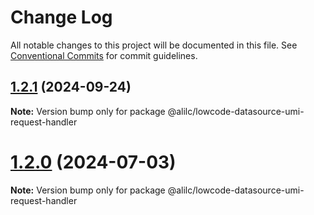 # Change Log

All notable changes to this project will be documented in this file.
See [Conventional Commits](https://conventionalcommits.org) for commit guidelines.

## [1.2.1](https://github.com/alibaba/lowcode-datasource/compare/v1.2.0...v1.2.1) (2024-09-24)

**Note:** Version bump only for package @alilc/lowcode-datasource-umi-request-handler





# [1.2.0](https://github.com/alibaba/lowcode-datasource/compare/v1.1.4...v1.2.0) (2024-07-03)

**Note:** Version bump only for package @alilc/lowcode-datasource-umi-request-handler
